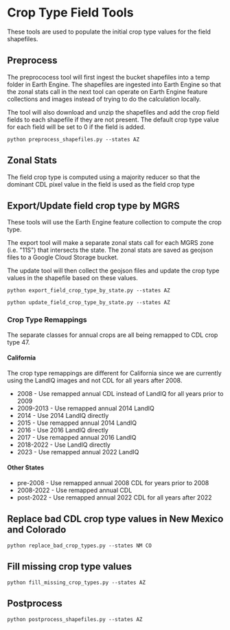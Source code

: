 # Crop Type Field Tools

These tools are used to populate the initial crop type values for the field shapefiles.

## Preprocess

The preprococess tool will first ingest the bucket shapefiles into a temp folder in Earth Engine.  The shapefiles are ingested into Earth Engine so that the zonal stats call in the next tool can operate on Earth Engine feature collections and images instead of trying to do the calculation locally.

The tool will also download and unzip the shapefiles and add the crop field fields to each shapefile if they are not present.  The default crop type value for each field will be set to 0 if the field is added.

```
python preprocess_shapefiles.py --states AZ
```

## Zonal Stats

The field crop type is computed using a majority reducer so that the dominant CDL pixel value in the field is used as the field crop type

## Export/Update field crop type by MGRS

These tools will use the Earth Engine feature collection to compute the crop type.  

The export tool will make a separate zonal stats call for each MGRS zone (i.e. "11S") that intersects the state.  The zonal stats are saved as geojson files to a Google Cloud Storage bucket.

The update tool will then collect the geojson files and update the crop type values in the shapefile based on these values.

```
python export_field_crop_type_by_state.py --states AZ
```

```
python update_field_crop_type_by_state.py --states AZ
```

### Crop Type Remappings

The separate classes for annual crops are all being remapped to CDL crop type 47.

#### California

The crop type remappings are different for California since we are currently using the LandIQ images and not CDL for all years after 2008.

* 2008 - Use remapped annual CDL instead of LandIQ for all years prior to 2009
* 2009-2013 - Use remapped annual 2014 LandIQ
* 2014 - Use 2014 LandIQ directly
* 2015 - Use remapped annual 2014 LandIQ
* 2016 - Use 2016 LandIQ directly
* 2017 - Use remapped annual 2016 LandIQ
* 2018-2022 - Use LandIQ directly
* 2023 - Use remapped annual 2022 LandIQ

#### Other States

* pre-2008 - Use remapped annual 2008 CDL for years prior to 2008
* 2008-2022 - Use remapped annual CDL
* post-2022 - Use remapped annual 2022 CDL for all years after 2022

## Replace bad CDL crop type values in New Mexico and Colorado

```
python replace_bad_crop_types.py --states NM CO
```

## Fill missing crop type values

```
python fill_missing_crop_types.py --states AZ
```

## Postprocess

```
python postprocess_shapefiles.py --states AZ
```

